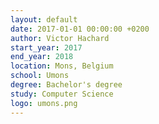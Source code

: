 ```yaml
---
layout: default
date: 2017-01-01 00:00:00 +0200
author: Victor Hachard
start_year: 2017
end_year: 2018
location: Mons, Belgium
school: Umons
degree: Bachelor's degree
study: Computer Science
logo: umons.png
---
```

